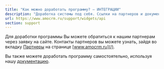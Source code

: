 ```yaml
---
title: "Как можно доработать программу? — ИНТЕГРАЦИИ"
description: "Доработка системы под себя. Ссылки на партнеров и документацию API"
url: https://www.amocrm.ru/support/widgets/api
section: support
---
```


Для доработки программы Вы можете обратиться к нашим партнерам через заявку на сайте. Контакты партнеров вы можете узнать, зайдя во вкладку [Партнеры](/partners/) на странице [www.amocrm.ru](/).

Вы также можете доработать программу самостоятельно, используя нашу [документацию](/developers/content/crm_platform/platform-abilities).